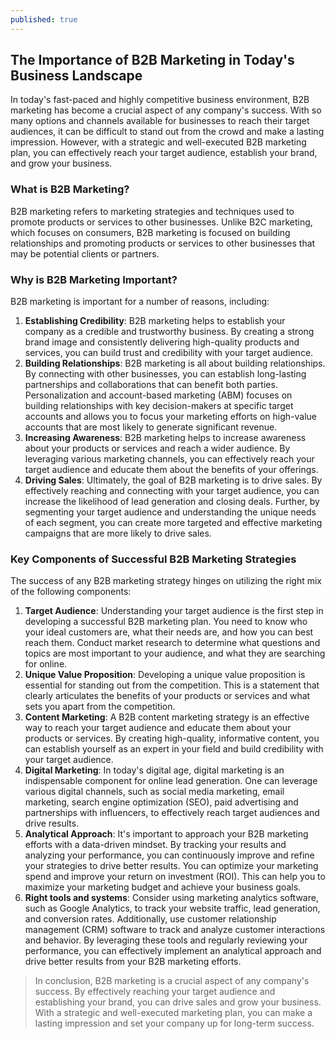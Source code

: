 ```yaml
---
published: true
---
```

## The Importance of B2B Marketing in Today's Business Landscape

In today's fast-paced and highly competitive business environment, B2B marketing has become a crucial aspect of any company's success. With so many options and channels available for businesses to reach their target audiences, it can be difficult to stand out from the crowd and make a lasting impression. However, with a strategic and well-executed B2B marketing plan, you can effectively reach your target audience, establish your brand, and grow your business.

### What is B2B Marketing?

B2B marketing refers to marketing strategies and techniques used to promote products or services to other businesses. Unlike B2C marketing, which focuses on consumers, B2B marketing is focused on building relationships and promoting products or services to other businesses that may be potential clients or partners.

### Why is B2B Marketing Important?

B2B marketing is important for a number of reasons, including:
1. **Establishing Credibility**: B2B marketing helps to establish your company as a credible and trustworthy business. By creating a strong brand image and consistently delivering high-quality products and services, you can build trust and credibility with your target audience.
1. **Building Relationships**: B2B marketing is all about building relationships. By connecting with other businesses, you can establish long-lasting partnerships and collaborations that can benefit both parties. Personalization and account-based marketing (ABM) focuses on building relationships with key decision-makers at specific target accounts and allows you to focus your marketing efforts on high-value accounts that are most likely to generate significant revenue.
1. **Increasing Awareness**: B2B marketing helps to increase awareness about your products or services and reach a wider audience. By leveraging various marketing channels, you can effectively reach your target audience and educate them about the benefits of your offerings.
1. **Driving Sales**: Ultimately, the goal of B2B marketing is to drive sales. By effectively reaching and connecting with your target audience, you can increase the likelihood of lead generation and closing deals. Further, by segmenting your target audience and understanding the unique needs of each segment, you can create more targeted and effective marketing campaigns that are more likely to drive sales.

### Key Components of Successful B2B Marketing Strategies

The success of any B2B marketing strategy hinges on utilizing the right mix of the following components:
1. **Target Audience**: Understanding your target audience is the first step in developing a successful B2B marketing plan. You need to know who your ideal customers are, what their needs are, and how you can best reach them. Conduct market research to determine what questions and topics are most important to your audience, and what they are searching for online.
1. **Unique Value Proposition**: Developing a unique value proposition is essential for standing out from the competition. This is a statement that clearly articulates the benefits of your products or services and what sets you apart from the competition.
1. **Content Marketing**: A B2B content marketing strategy is an effective way to reach your target audience and educate them about your products or services. By creating high-quality, informative content, you can establish yourself as an expert in your field and build credibility with your target audience.
1. **Digital Marketing**: In today's digital age, digital marketing is an indispensable component for online lead generation. One can leverage various digital channels, such as social media marketing, email marketing, search engine optimization (SEO), paid advertising and partnerships with influencers, to effectively reach target audiences and drive results.
1. **Analytical Approach**: It's important to approach your B2B marketing efforts with a data-driven mindset. By tracking your results and analyzing your performance, you can continuously improve and refine your strategies to drive better results. You can optimize your marketing spend and improve your return on investment (ROI). This can help you to maximize your marketing budget and achieve your business goals.
1. **Right tools and systems**: Consider using marketing analytics software, such as Google Analytics, to track your website traffic, lead generation, and conversion rates. Additionally, use customer relationship management (CRM) software to track and analyze customer interactions and behavior. By leveraging these tools and regularly reviewing your performance, you can effectively implement an analytical approach and drive better results from your B2B marketing efforts.

> In conclusion, B2B marketing is a crucial aspect of any company's success. By effectively reaching your target audience and establishing your brand, you can drive sales and grow your business. With a strategic and well-executed marketing plan, you can make a lasting impression and set your company up for long-term success.
